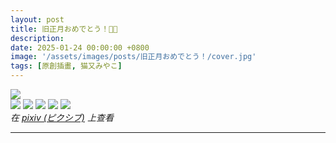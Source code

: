 ```yaml
---
layout: post
title: 旧正月おめでとう！🪭✨
description: 
date: 2025-01-24 00:00:00 +0800
image: '/assets/images/posts/旧正月おめでとう！/cover.jpg'
tags: [原創插畫, 猫又みやこ]
---
```


<div class="gallery-box">
  <div class="gallery">
    <img src="/assets/images/posts/旧正月おめでとう！/126522361_p0.jpg" loading="lazy">
  </div>
</div>

<div class="gallery-box">
  <div class="gallery">
    <img src="/assets/images/posts/旧正月おめでとう！/126522361_p1.jpg" loading="lazy">
    <img src="/assets/images/posts/旧正月おめでとう！/126522361_p2.jpg" loading="lazy">
    <img src="/assets/images/posts/旧正月おめでとう！/126522361_p3.jpg" loading="lazy">
    <img src="/assets/images/posts/旧正月おめでとう！/126522361_p4.jpg" loading="lazy">
    <img src="/assets/images/posts/旧正月おめでとう！/126522361_p5.jpg" loading="lazy">
  </div>
  <em>在 <a href="https://www.pixiv.net/artworks/126522361">pixiv (ピクシブ)</a> 上查看</em>
</div>

***